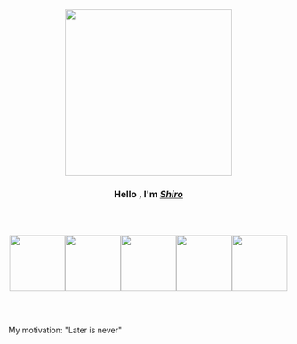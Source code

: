 <div id="header" align="center">
  
  <img align='center' src='https://github.com/mayankchaudhary26/Cool-Readme-ideas/blob/master/data/octocat/minion.png' width='300"'>
  
</div>
<h3 align="center"> Hello , I'm <b><u><i>Shiro</i></u></b> </h3>
<br><br>

<p></p>
<p align="center">
  <img src="https://media3.giphy.com/media/ln7z2eWriiQAllfVcn/200w.webp" width="100"><img src="https://i.giphy.com/media/eNAsjO55tPbgaor7ma/200w.webp" width="100"><img src="https://media3.giphy.com/media/kdFc8fubgS31b8DsVu/giphy.webp" width="100"><img src="https://i.giphy.com/media/KzJkzjggfGN5Py6nkT/200.webp" width="100"><img src="https://i.giphy.com/media/IdyAQJVN2kVPNUrojM/200.webp" width="100">
</p>
<br><br>
<p>My motivation: <quote>"Later is never"</quote></p>
<br><br>
<!--img src="https://github.com/mayankchaudhary26/mayankchaudhary26/blob/output/github-contribution-grid-snake.gif" width="100%"/--->
